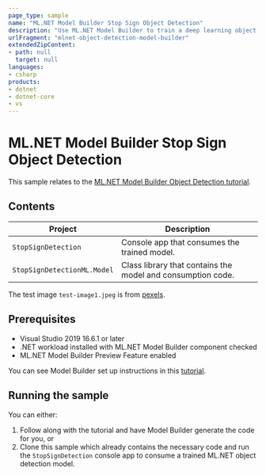 ```yaml
---
page_type: sample
name: "ML.NET Model Builder Stop Sign Object Detection"
description: "Use ML.NET Model Builder to train a deep learning object detection model in Azure."
urlFragment: "mlnet-object-detection-model-builder"
extendedZipContent:
- path: null
  target: null
languages:
- csharp
products:
- dotnet
- dotnet-core
- vs
---
```


# ML.NET Model Builder Stop Sign Object Detection

This sample relates to the [ML.NET Model Builder Object Detection tutorial](https://docs.microsoft.com/dotnet/machine-learning/tutorials/object-detection-model-builder).

## Contents

| Project                     | Description                                                 |
|-----------------------------|-------------------------------------------------------------|
| `StopSignDetection`         | Console app that consumes the trained model.                |
| `StopSignDetectionML.Model` | Class library that contains the model and consumption code. |

The test image `test-image1.jpeg` is from [pexels](https://www.pexels.com/photo/red-stop-sign-39080/).

## Prerequisites

- Visual Studio 2019 16.6.1 or later
- .NET workload installed with ML.NET Model Builder component checked
- ML.NET Model Builder Preview Feature enabled

You can see Model Builder set up instructions in this [tutorial](https://dotnet.microsoft.com/learn/ml-dotnet/get-started-tutorial/install).

## Running the sample

You can either:

1. Follow along with the tutorial and have Model Builder generate the code for you, or
2. Clone this sample which already contains the necessary code and run the `StopSignDetection` console app to consume a trained ML.NET object detection model.
